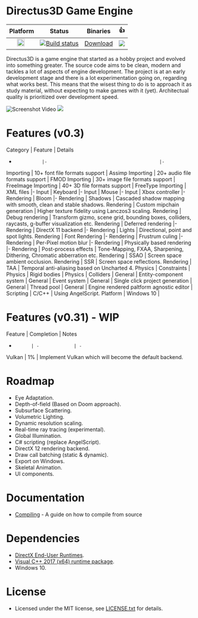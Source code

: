 # Directus3D Game Engine
Platform | Status | Binaries| :+1:
-|-|-|-|
&nbsp;&nbsp;&nbsp;&nbsp;&nbsp;<img src="https://doublslash.com/img/assets/Windows8AnimatedLogo.png" width="20" height="20"/>|[![Build status](https://ci.appveyor.com/api/projects/status/p5duow3h4w8jp506?svg=true)](https://ci.appveyor.com/project/PanosK92/directus3d)| [Download](https://ci.appveyor.com/api/projects/PanosK92/directus3d/artifacts/Binaries/Release.zip?branch=master)|[![](https://www.paypalobjects.com/en_GB/i/btn/btn_donate_SM.gif)](https://www.paypal.com/cgi-bin/webscr?cmd=_s-xclick&hosted_button_id=CSP87Y77VNHPG&source=url)

Directus3D is a game engine that started as a hobby project and evolved into something greater.
The source code aims to be clean, modern and tackles a lot of aspects of engine development.
The project is at an early development stage and there is a lot experimentation going on, regarding what works best.
This means that the wisest thing to do is to approach it as study material, without expecting to make games with it (yet).
Architectual quality is prioritized over development speed.

![Screenshot](https://raw.githubusercontent.com/PanosK92/Directus3D/master/Assets/screenshot-v0.3_preview4.jpg)
Video
[![](https://i.imgur.com/NRxQhSm.jpg)](https://www.youtube.com/watch?v=RIae1ma_DSo)

# Features (v0.3)
Category        | Feature                                   | Details
-               |-                                          |-
Importing       | 10+ font file formats support             | Assimp
Importing       | 20+ audio file formats support            | FMOD
Importing       | 30+ image file formats support            | FreeImage
Importing       | 40+ 3D file formats support               | FreeType
Importing       | XML files                                 |-
Input           | Keyboard                                  |-
Input           | Mouse                                     |-
Input           | Xbox controller                           |-
Rendering       | Bloom                                     |-
Rendering       | Shadows                                   | Cascaded shadow mapping with smooth, clean and stable shadows.
Rendering       | Custom mipchain generation                | Higher texture fidelity using Lanczos3 scaling.
Rendering       | Debug rendering                           | Transform gizmo, scene grid, bounding boxes, colliders, raycasts, g-buffer visualization etc.
Rendering       | Deferred rendering                        |-
Rendering       | DirectX 11 backend                        |-
Rendering       | Lights                                    | Directional, point and spot lights.
Rendering       | Font Rendering                            |-
Rendering       | Frustrum culing                           |-
Rendering       | Per-Pixel motion blur                     |-
Rendering       | Physically based rendering                |-
Rendering       | Post-process effects                      | Tone-Mapping, FXAA, Sharpening, Dithering, Chromatic abberration etc.
Rendering       | SSAO                                      | Screen space ambient occlusion.
Rendering       | SSR                                       | Screen space reflections.
Rendering       | TAA                                       | Temporal anti-aliasing based on Uncharted 4.
Physics         | Constraints                               |
Physics         | Rigid bodies                              |
Physics         | Colliders                                 |
General         | Entity-component system                   |
General         | Event system                              |
General         | Single click project generation           |
General         | Thread pool                               |
General         | Engine rendered paltform agnostic editor  |
Scripting       | C/C++                                     | Using AngelScript.
Platform        | Windows 10                                |

# Features (v0.31) - WIP
Feature     | Completion    | Notes 
-           | -             | -
Vulkan      | 1%            | Implement Vulkan which will become the default backend.

# Roadmap
- Eye Adaptation.
- Depth-of-field (Based on Doom approach).
- Subsurface Scattering.
- Volumetric Lighting.
- Dynamic resolution scaling.
- Real-time ray tracing (experimental).
- Global Illumination.
- C# scripting (replace AngelScript).
- DirectX 12 rendering backend.
- Draw call batching (static & dynamic).
- Export on Windows.
- Skeletal Animation.
- UI components.

# Documentation
- [Compiling](https://github.com/PanosK92/Directus3D/blob/master/Documentation/CompilingFromSource/CompilingFromSource.md) - A guide on how to compile from source

# Dependencies
- [DirectX End-User Runtimes](https://www.microsoft.com/en-us/download/details.aspx?id=8109).
- [Visual C++ 2017 (x64) runtime package](https://go.microsoft.com/fwlink/?LinkId=746572).
- Windows 10.

# License
- Licensed under the MIT license, see [LICENSE.txt](https://github.com/PanosK92/Directus3D/blob/master/LICENSE.txt) for details.